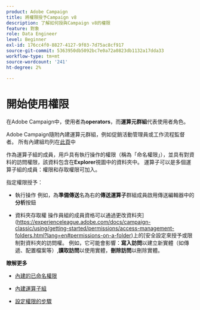 ```yaml
---
product: Adobe Campaign
title: 將權限授予Campaign v8
description: 了解如何授與Campaign v8的權限
feature: 對象
role: Data Engineer
level: Beginner
exl-id: 176cc4f0-8827-4127-9f03-7d75ac8cf917
source-git-commit: 5363950db5092bc7e0a72a0823db1132a17dda33
workflow-type: tm+mt
source-wordcount: '241'
ht-degree: 2%

---
```


# 開始使用權限

在Adobe Campaign中，使用者為&#x200B;**operators**，而&#x200B;**運算元群組**&#x200B;代表使用者角色。

Adobe Campaign隨附內建運算元群組，例如促銷活動管理員或工作流程監督者。 所有內建組均列在[此頁](https://experienceleague.adobe.com/docs/campaign-classic/using/getting-started/permissions/access-management-groups.html?lang=en#default-groups)中

作為運算子組的成員，用戶具有執行操作的權限（稱為「命名權限」），並具有對資料的訪問權限，該資料包含在&#x200B;**Explorer**&#x200B;視圖中的資料夾中。 運算子可以是多個運算子組的成員：權限和存取權限可加入。

指定權限授予：

* 執行操作
例如，為**準備傳送**&#x200B;名為右的&#x200B;**傳送運算子**&#x200B;群組成員啟用傳送編輯器中的&#x200B;**分析**&#x200B;按鈕

* 資料夾存取權
操作員組的成員資格可以通過更改資料夾](https://experienceleague.adobe.com/docs/campaign-classic/using/getting-started/permissions/access-management-folders.html?lang=en#permissions-on-a-folder)上的[安全設定來授予或限制對資料夾的訪問權。 例如，它可能會影響：**寫入訪問**&#x200B;以建立新實體（如傳遞、配置檔案等）,**讀取訪問**&#x200B;以使用實體，**刪除訪問**&#x200B;以刪除實體。

**瞭解更多**

* [內建的已命名權限](https://experienceleague.adobe.com/docs/campaign-classic/using/getting-started/permissions/access-management-named-rights.html)

* [內建運算子組](https://experienceleague.adobe.com/docs/campaign-classic/using/getting-started/permissions/access-management-groups.html?lang=en#default-groups)

* [設定權限的步驟](https://experienceleague.adobe.com/docs/campaign-classic/using/getting-started/permissions/access-management.html)
